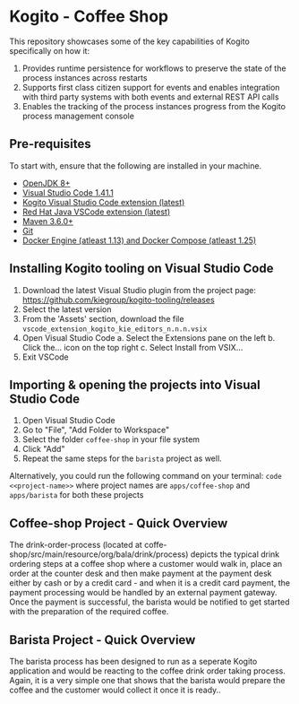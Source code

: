 # Kogito - Coffee Shop 

This repository showcases some of the key capabilities of Kogito specifically on how it:

1. Provides runtime persistence for workflows to preserve the state of the process instances across restarts
2. Supports first class citizen support for events and enables integration with third party systems with both events and external REST API calls
3. Enables the tracking of the process instances progress from the Kogito process management console

## Pre-requisites

To start with, ensure that the following are installed in your machine.

-   [OpenJDK 8+](https://computingforgeeks.com/how-to-install-java-11-openjdk-11-on-rhel-8)
-   [Visual Studio Code 1.41.1](https://code.visualstudio.com/docs/setup/linux)
-   [Kogito Visual Studio Code extension (latest)](https://github.com/kiegroup/kogito-tooling/releases)
-   [Red Hat Java VSCode extension (latest)](https://marketplace.visualstudio.com/items?itemName=redhat.java)
-   [Maven 3.6.0+](https://maven.apache.org/install.html)
-   [Git](https://git-scm.com/book/en/v2/Getting-Started-Installing-Git)
-   [Docker Engine (atleast 1.13) and Docker Compose (atleast 1.25)](https://download.docker.com/)

## Installing Kogito tooling on Visual Studio Code

1. Download the latest Visual Studio plugin from the project page: https://github.com/kiegroup/kogito-tooling/releases
2. Select the latest version
3. From the 'Assets' section, download the file `vscode_extension_kogito_kie_editors_n.n.n.vsix`
4. Open Visual Studio Code
  a. Select the Extensions pane on the left
  b. Click the... icon on the top right
  c. Select Install from VSIX...
5. Exit VSCode 

## Importing & opening the projects into Visual Studio Code

 1. Open Visual Studio Code 
 2. Go to "File", "Add Folder to Workspace"
 3. Select the folder `coffee-shop` in your file system 
 4. Click "Add" 
 5. Repeat the same steps for the `barista` project as well. 
 
Alternatively, you could run the following command on your terminal: `code <<project-name>>` where project names are `apps/coffee-shop` and `apps/barista` for both these projects

## Coffee-shop Project - Quick Overview

The drink-order-process (located at coffe-shop/src/main/resource/org/bala/drink/process) depicts the typical drink ordering steps at a coffee shop where a customer would walk in, place an order at the counter desk and then make payment at the payment desk either by cash or by a credit card - and when it is a credit card payment, the payment processing would be handled by an external payment gateway. Once the payment is successful, the barista would be notified to get started with the preparation of the required coffee. 

## Barista Project - Quick Overview

The barista process has been designed to run as a seperate Kogito application and would be reacting to the coffee drink order taking process. Again, it is a very simple one that shows that the barista would prepare the coffee and the customer would collect it once it is ready..
